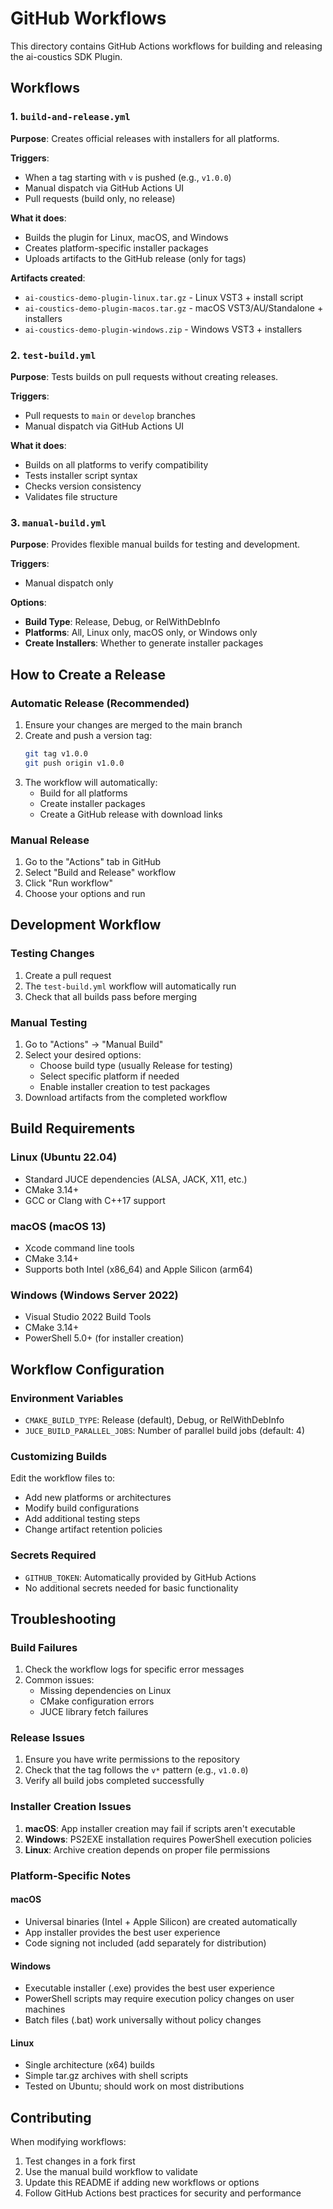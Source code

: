 # GitHub Workflows

This directory contains GitHub Actions workflows for building and releasing the ai-coustics SDK Plugin.

## Workflows

### 1. `build-and-release.yml`
**Purpose**: Creates official releases with installers for all platforms.

**Triggers**:
- When a tag starting with `v` is pushed (e.g., `v1.0.0`)
- Manual dispatch via GitHub Actions UI
- Pull requests (build only, no release)

**What it does**:
- Builds the plugin for Linux, macOS, and Windows
- Creates platform-specific installer packages
- Uploads artifacts to the GitHub release (only for tags)

**Artifacts created**:
- `ai-coustics-demo-plugin-linux.tar.gz` - Linux VST3 + install script
- `ai-coustics-demo-plugin-macos.tar.gz` - macOS VST3/AU/Standalone + installers
- `ai-coustics-demo-plugin-windows.zip` - Windows VST3 + installers

### 2. `test-build.yml`
**Purpose**: Tests builds on pull requests without creating releases.

**Triggers**:
- Pull requests to `main` or `develop` branches
- Manual dispatch via GitHub Actions UI

**What it does**:
- Builds on all platforms to verify compatibility
- Tests installer script syntax
- Checks version consistency
- Validates file structure

### 3. `manual-build.yml`
**Purpose**: Provides flexible manual builds for testing and development.

**Triggers**:
- Manual dispatch only

**Options**:
- **Build Type**: Release, Debug, or RelWithDebInfo
- **Platforms**: All, Linux only, macOS only, or Windows only
- **Create Installers**: Whether to generate installer packages

## How to Create a Release

### Automatic Release (Recommended)
1. Ensure your changes are merged to the main branch
2. Create and push a version tag:
   ```bash
   git tag v1.0.0
   git push origin v1.0.0
   ```
3. The workflow will automatically:
   - Build for all platforms
   - Create installer packages
   - Create a GitHub release with download links

### Manual Release
1. Go to the "Actions" tab in GitHub
2. Select "Build and Release" workflow
3. Click "Run workflow"
4. Choose your options and run

## Development Workflow

### Testing Changes
1. Create a pull request
2. The `test-build.yml` workflow will automatically run
3. Check that all builds pass before merging

### Manual Testing
1. Go to "Actions" → "Manual Build"
2. Select your desired options:
   - Choose build type (usually Release for testing)
   - Select specific platform if needed
   - Enable installer creation to test packages
3. Download artifacts from the completed workflow

## Build Requirements

### Linux (Ubuntu 22.04)
- Standard JUCE dependencies (ALSA, JACK, X11, etc.)
- CMake 3.14+
- GCC or Clang with C++17 support

### macOS (macOS 13)
- Xcode command line tools
- CMake 3.14+
- Supports both Intel (x86_64) and Apple Silicon (arm64)

### Windows (Windows Server 2022)
- Visual Studio 2022 Build Tools
- CMake 3.14+
- PowerShell 5.0+ (for installer creation)

## Workflow Configuration

### Environment Variables
- `CMAKE_BUILD_TYPE`: Release (default), Debug, or RelWithDebInfo
- `JUCE_BUILD_PARALLEL_JOBS`: Number of parallel build jobs (default: 4)

### Customizing Builds
Edit the workflow files to:
- Add new platforms or architectures
- Modify build configurations
- Add additional testing steps
- Change artifact retention policies

### Secrets Required
- `GITHUB_TOKEN`: Automatically provided by GitHub Actions
- No additional secrets needed for basic functionality

## Troubleshooting

### Build Failures
1. Check the workflow logs for specific error messages
2. Common issues:
   - Missing dependencies on Linux
   - CMake configuration errors
   - JUCE library fetch failures

### Release Issues
1. Ensure you have write permissions to the repository
2. Check that the tag follows the `v*` pattern (e.g., `v1.0.0`)
3. Verify all build jobs completed successfully

### Installer Creation Issues
1. **macOS**: App installer creation may fail if scripts aren't executable
2. **Windows**: PS2EXE installation requires PowerShell execution policies
3. **Linux**: Archive creation depends on proper file permissions

### Platform-Specific Notes

#### macOS
- Universal binaries (Intel + Apple Silicon) are created automatically
- App installer provides the best user experience
- Code signing not included (add separately for distribution)

#### Windows
- Executable installer (.exe) provides the best user experience
- PowerShell scripts may require execution policy changes on user machines
- Batch files (.bat) work universally without policy changes

#### Linux
- Single architecture (x64) builds
- Simple tar.gz archives with shell scripts
- Tested on Ubuntu; should work on most distributions

## Contributing

When modifying workflows:
1. Test changes in a fork first
2. Use the manual build workflow to validate
3. Update this README if adding new workflows or options
4. Follow GitHub Actions best practices for security and performance